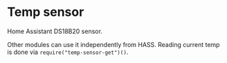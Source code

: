 # Temp sensor

Home Assistant DS18B20 sensor.

Other modules can use it independently from HASS. Reading current temp is done via `require("temp-sensor-get")()`.
